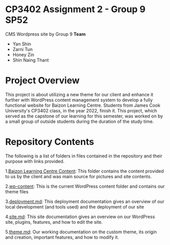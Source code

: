 # CP3402 Assignment 2 - Group 9 SP52

CMS Wordpress site by Group 9 
**Team**
- Yan Shin
- Zarni Tun
- Honey Zin
- Shin Naing Thant

# Project Overview

This project is about utilizing a new theme for our client and enhance it further with WordPress content management system to develop a fully functional website for Baizon Learning Centre. Students from James Cook University's CP3402 class, in the year 2022, finish it. This project, which served as the capstone of our learning for this semester, was worked on by a small group of outside students during the duration of the study time.

# Repository Contents

The following is a list of folders in files contained in the repository and their purpose with links provided.

1.[Baizon Learning Centre Content](https://github.com/cp3402-students/cp3402-2022-1-site-group09-SP52/tree/main/wp-admin): This folder contains the content provided to us by the client and was main source for pictures and site contents.

2.[wp-content](https://github.com/cp3402-students/cp3402-2022-1-site-group09-SP52/tree/main/wp-content): This is the current WordPress content folder and contains our theme files

3.[deployment.md](https://github.com/cp3402-students/cp3402-2022-1-site-group09-SP52/blob/main/deployment.md): This deployment documentation gives an overview of our local development (and tools used) and the deployment of our site

4.[site.md](https://github.com/cp3402-students/cp3402-2022-1-site-group09-SP52/blob/main/site.md): This site documentation gives an overview on our WordPress site, plugins, features, and how to edit the site.

5.[theme.md](https://github.com/cp3402-students/cp3402-2022-1-site-group09-SP52/blob/main/theme.md): Our working documentation on the custom theme, its origin and creation, important features, and how to modify it.
